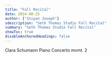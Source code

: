 ```yaml
---
title: "Fall Recital"
date: 2024-08-25
author: ["Iniyan Joseph"]
sdescription: "Seth Thomas Studio Fall Recital" 
summary: "Seth Thomas Studio Fall Recital" 
showToc: true
disableAnchoredHeadings: false
---
```

Clara Schumann Piano Concerto mvmt. 2
